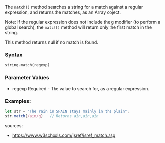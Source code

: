 The `match()` method searches a string for a match against a regular expression, and returns the matches, as an Array object.

Note: If the regular expression does not include the g modifier (to perform a global search), the `match()` method will return only the first match in the string.

This method returns null if no match is found.

### Syntax
`string.match(regexp)`

### Parameter Values

- regexp	Required - The value to search for, as a regular expression.



### Examples:

```js
let str = "The rain in SPAIN stays mainly in the plain";
str.match(/ain/g)   // Returns ain,ain,ain
``` 


sources:
- https://www.w3schools.com/jsref/jsref_match.asp 